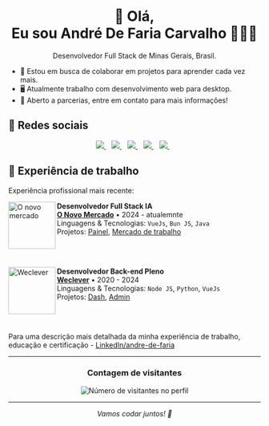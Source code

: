 <h1 align='center'>
  👋 Olá, <br>Eu sou André De Faria Carvalho 🤙👨‍💻
</h1>

<p align='center'>
  Desenvolvedor Full Stack de Minas Gerais, Brasil.
</p>
 
- 🔭 Estou em busca de colaborar em projetos para aprender cada vez mais.
- 🖥️ Atualmente trabalho com desenvolvimento web para desktop.
- 🤝 Aberto a parcerias, entre em contato para mais informações!

## 📱 Redes sociais

<p align='center'> 
  <a href="https://x.com/andredfaria">
    <img src="https://img.shields.io/badge/Twitter (X)-%230077B5.svg?&style=for-the-badge&logo=X&xol=white&color=black"/>
  </a>&nbsp;&nbsp;
  <a href="https://www.linkedin.com/in/andre-de-faria/">
    <img src="https://img.shields.io/badge/LinkedIn-%230077B5.svg?&style=for-the-badge&logo=linkedin&logoColor=white" />
  </a>&nbsp;&nbsp;
  <a href="https://www.instagram.com/andredefaria/">
    <img src="https://img.shields.io/badge/Instagram-%23E4405F.svg?&style=for-the-badge&logo=instagram&logoColor=white" />        
  </a>&nbsp;&nbsp;
  <a href="https://www.facebook.com/andredefariacarvalho/">
    <img src="https://img.shields.io/badge/Facebook-%231877F2.svg?&style=for-the-badge&logo=facebook&logoColor=white" />        
  </a>&nbsp;&nbsp;
  <a href="mailto:adfariacarvalho@gmail.com">
    <img src="https://img.shields.io/badge/Gmail-D14836?style=for-the-badge&logo=gmail&logoColor=white" />
  </a>&nbsp;&nbsp;
</p>

## 💼 Experiência de trabalho

Experiência profissional mais recente:

[<img align="left" height="94px" width="94px" alt="O novo mercado" src="https://encrypted-tbn0.gstatic.com/images?q=tbn:ANd9GcRq17CLNDBxWwnCSwKrY3Ph1EaSlHXfFck-zA&s"/>](https://onovomercado.com/)

**Desenvolvedor Full Stack IA** \
[**O Novo Mercado**](https://onovomercado.com/) • 2024 - atualemnte \
Linguagens & Tecnologias: `VueJs`, `Bun JS`, `Java`\
Projetos: [Painel](https://portal.onovomercado.com.br/), [Mercado de trabalho](<https://omercadodetrabalho.com/>)

<br/>
<br/>

[<img align="left" height="94px" width="94px" alt="Weclever" src="https://media.licdn.com/dms/image/v2/C4E0BAQE2JqE5FJsDKA/company-logo_200_200/company-logo_200_200/0/1656681296757/wecleverco_logo?e=2147483647&v=beta&t=2uRl-fbRUXqnyDzb5vVvz9iecyQGGjYcKTkKmClm_ww"/>](https://weclever.com/)

**Desenvolvedor Back-end Pleno** \
[**Weclever**](https://weclever.com/) • 2020 - 2024 \
Linguagens & Tecnologias: `Node JS`, `Python`, `VueJs`\
Projetos: [Dash](https://dashboard.weclever.co/), [Admin](https://admin.weclever.co/signin)

<br/>
<br/>

Para uma descrição mais detalhada da minha experiência de trabalho, educação e certificação -
[LinkedIn/andre-de-faria](https://www.linkedin.com/in/andre-de-faria/)

---
<div align="center">
  <h3><b>Contagem de visitantes</b></h3>
</div>

<p align="center">
  <img
    src="https://profile-counter.glitch.me/iuricode/count.svg"
    alt="Número de visitantes no perfil"
  />
</p>

---

<p align='center'>
  <i>Vamos codar juntos! 🚀</i>
</p>
